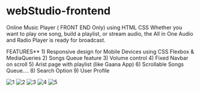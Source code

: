 # webStudio-frontend
Online Music Player ( FRONT END Only) using HTML CSS 
Whether you want to play one song, build a playlist, or stream audio, 
the All in One Audio and Radio Player is ready for broadcast. 

FEATURES** 1) Responsive design for Mobile Devices using CSS Flexbox & MediaQueries 
           2) Songs Queue feature 
           3) Volume control 
           4) Fixed Navbar on scroll 
           5) Arist page with playlist (like Gaana App) 
           6) Scrollable Songs Queue....
           8) Search Option 
           9) User Profile

![1](https://user-images.githubusercontent.com/78544973/123857449-edc1cc00-d93f-11eb-85f8-4bd4334ab7c1.PNG)
![2](https://user-images.githubusercontent.com/78544973/123857456-f0bcbc80-d93f-11eb-9217-086198ab8062.PNG)
![3](https://user-images.githubusercontent.com/78544973/123857462-f1ede980-d93f-11eb-8ecd-b19752328867.PNG)
![4](https://user-images.githubusercontent.com/78544973/123857470-f31f1680-d93f-11eb-9e35-d7e485aade72.PNG)
![5](https://user-images.githubusercontent.com/78544973/123857473-f4e8da00-d93f-11eb-90c0-c6dba7e76be4.PNG)
